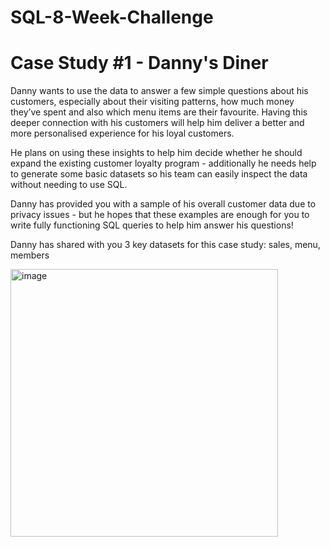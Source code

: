 # SQL-8-Week-Challenge
# Case Study #1 - Danny's Diner

Danny wants to use the data to answer a few simple questions about his customers, especially about their visiting patterns, how much money they’ve spent and also which menu items are their favourite. Having this deeper connection with his customers will help him deliver a better and more personalised experience for his loyal customers.

He plans on using these insights to help him decide whether he should expand the existing customer loyalty program - additionally he needs help to generate some basic datasets so his team can easily inspect the data without needing to use SQL.

Danny has provided you with a sample of his overall customer data due to privacy issues - but he hopes that these examples are enough for you to write fully functioning SQL queries to help him answer his questions!

Danny has shared with you 3 key datasets for this case study: sales, menu, members

<img width="428" alt="image" src="https://github.com/toanpm03/SQL-8-Week-Challenge/assets/131639954/4db52756-e732-4fa3-8734-26f0ba6af46d">



